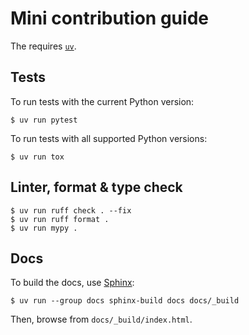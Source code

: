 # Mini contribution guide

The requires [`uv`](https://docs.astral.sh/uv/).

## Tests

To run tests with the current Python version:

```console
$ uv run pytest
```

To run tests with all supported Python versions:

```console
$ uv run tox
```

## Linter, format & type check

```console
$ uv run ruff check . --fix
$ uv run ruff format .
$ uv run mypy .
```

## Docs

To build the docs, use [Sphinx](https://www.sphinx-doc.org/en/):

```console
$ uv run --group docs sphinx-build docs docs/_build
```

Then, browse from `docs/_build/index.html`.
